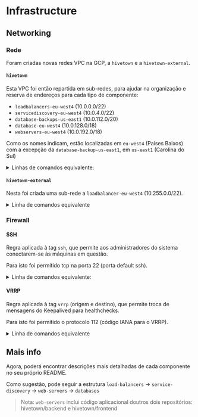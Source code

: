 # Infrastructure

## Networking

### Rede
Foram criadas novas redes VPC na GCP, a `hivetown` e a `hivetown-external`.

#### `hivetown`
Esta VPC foi então repartida em sub-redes, para ajudar na organização e reserva de endereços para cada tipo de componente:
- `loadbalancers-eu-west4` (10.0.0.0/22)
- `servicediscovery-eu-west4` (10.0.4.0/22)
- `database-backups-us-east1` (10.0.112.0/20)
- `database-eu-west4` (10.0.128.0/18)
- `webservers-eu-west4` (10.0.192.0/18)

Como os nomes indicam, estão localizadas em `eu-west4` (Países Baixos) com a excepção da `database-backup-us-east1`, em `us-east1` (Carolina do Sul)

<details>
<summary>Linhas de comandos equivalente:</summary>

```bash
gcloud compute networks create hvt --project=hivetown --description=Hivetown\ Network --subnet-mode=custom --mtu=1460 --bgp-routing-mode=regional

gcloud compute networks subnets create external-eu-west4 --project=hivetown --description=Tr\áfego\ \(HTTP\(s\)\)\ da\ Internet\ para\ os\ \*load\ balancers\* --range=10.0.0.0/21 --stack-type=IPV4_ONLY --network=hvt --region=europe-west4

gcloud compute networks subnets create loadbalancer-vrrp-eu-west4 --project=hivetown --description=Tr\áfego\ \(VRRP\)\ entre\ \*load\ balancers\* --range=10.0.8.0/21 --stack-type=IPV4_ONLY --network=hvt --region=europe-west4 --enable-private-ip-google-access

gcloud compute networks subnets create database-vrrp-replication-eu-west4 --project=hivetown --description=Tr\áfego\ \(VRRP\ e\ Replica\ç\ão\)\ entre\ \*databases\* --range=10.0.16.0/21 --stack-type=IPV4_ONLY --network=hvt --region=europe-west4 --enable-private-ip-google-access

gcloud compute networks subnets create loadbalancer-servicediscovery-eu-west4 --project=hivetown --description=Tr\áfego\ \(\?\?\?\)\ dos\ \*load\ balancers\*\ para\ \*service\ discovery\* --range=10.0.32.0/20 --stack-type=IPV4_ONLY --network=hvt --region=europe-west4

gcloud compute networks subnets create webserver-servicediscovery-eu-west4 --project=hivetown --description=Tr\áfego\ \(\?\?\?\)\ dos\ \*web\ servers\*\ para\ \*service\ discovery\* --range=10.0.64.0/19 --stack-type=IPV4_ONLY --network=hvt --region=europe-west4

gcloud compute networks subnets create loadbalancer-webserver-eu-west4 --project=hivetown --description=Tr\áfego\ \(HTTP\)\ dos\ \*load\ balancers\*\ para\ os\ \*web\ servers\* --range=10.0.96.0/19 --stack-type=IPV4_ONLY --network=hvt --region=europe-west4

gcloud compute networks subnets create webserver-database-eu-west4 --project=hivetown --description=Tr\áfego\ \(\?\?\?\)\ dos\ \*web\ servers\*\ para\ \*databases\* --range=10.0.128.0/19 --stack-type=IPV4_ONLY --network=hvt --region=europe-west4

gcloud compute networks subnets create database-backup-eu-west4 --project=hivetown --description=Tr\áfego\ \(\?\?\?\)\ entre\ \*databases\*\ e\ \[\*database\ backups\*\] --range=10.0.160.0/21 --stack-type=IPV4_ONLY --network=hvt --region=europe-west4

gcloud compute networks subnets create database-backup-us-east1 --project=hivetown --description=Tr\áfego\ \(\?\?\?\)\ entre\ \[\*databases\*\]\ e\ \*database\ backups\* --range=10.1.160.0/21 --stack-type=IPV4_ONLY --network=hvt --region=us-east1

```
</details>

#### `hivetown-external`
Nesta foi criada uma sub-rede a `loadbalancer-eu-west4` (10.255.0.0/22).

<details>
<summary>Linha de comandos equivalente</summary>

```bash
gcloud compute networks create hivetown-external --project=hivetown --description=External\ Interface\ for\ Hivetown --subnet-mode=custom --mtu=1460 --bgp-routing-mode=regional

gcloud compute networks subnets create loadbalancer-eu-west4 --project=hivetown --description=Load\ balancer\ external\ subnet --range=10.255.0.0/22 --stack-type=IPV4_ONLY --network=hivetown-external --region=europe-west4
```
</details>

### Firewall

#### SSH
Regra aplicada à tag `ssh`, que permite aos administradores do sistema conectarem-se às máquinas em questão.

Para isto foi permitido tcp na porta 22 (porta default ssh).

<details>
<summary>Linha de comandos equivalente:</summary>

```bash
gcloud compute --project=hivetown firewall-rules create hvt-ssh --description="Permitir SSH" --direction=INGRESS --priority=1000 --network=hvt --action=ALLOW --rules=tcp:22 --source-ranges=35.235.240.0/20 --target-tags=ssh
```
</details>

#### VRRP
Regra aplicada à tag `vrrp` (origem e destino), que permite troca de mensagens do Keepalived para healthchecks.

Para isto foi permitido o protocolo 112 (código IANA para o VRRP).

<details>
<summary>Linha de comandos equivalente</summary>

```bash
gcloud compute --project=hivetown firewall-rules create hvt-vrrp --description="Permitir VRRP" --direction=INGRESS --priority=1000 --network=hvt --action=ALLOW --rules=112 --source-tags=vrrp --target-tags=vrrp
```
</details>

## Mais info
Agora, poderá encontrar descrições mais detalhadas de cada componente no seu próprio README.

Como sugestão, pode seguir a estrutura `load-balancers` -> `service-discovery` -> `web-servers` -> `databases`
> Nota: `web-servers` inclui código aplicacional doutros dois repositórios: hivetown/backend e hivetown/frontend
